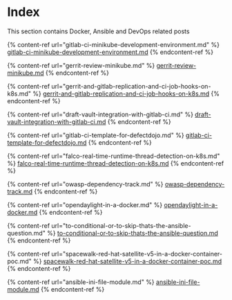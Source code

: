 # Index

This section contains Docker, Ansible and DevOps related posts

{% content-ref url="gitlab-ci-minikube-development-environment.md" %}
[gitlab-ci-minikube-development-environment.md](gitlab-ci-minikube-development-environment.md)
{% endcontent-ref %}

{% content-ref url="gerrit-review-minikube.md" %}
[gerrit-review-minikube.md](gerrit-review-minikube.md)
{% endcontent-ref %}

{% content-ref url="gerrit-and-gitlab-replication-and-ci-job-hooks-on-k8s.md" %}
[gerrit-and-gitlab-replication-and-ci-job-hooks-on-k8s.md](gerrit-and-gitlab-replication-and-ci-job-hooks-on-k8s.md)
{% endcontent-ref %}

{% content-ref url="draft-vault-integration-with-gitlab-ci.md" %}
[draft-vault-integration-with-gitlab-ci.md](draft-vault-integration-with-gitlab-ci.md)
{% endcontent-ref %}

{% content-ref url="gitlab-ci-template-for-defectdojo.md" %}
[gitlab-ci-template-for-defectdojo.md](gitlab-ci-template-for-defectdojo.md)
{% endcontent-ref %}

{% content-ref url="falco-real-time-runtime-thread-detection-on-k8s.md" %}
[falco-real-time-runtime-thread-detection-on-k8s.md](falco-real-time-runtime-thread-detection-on-k8s.md)
{% endcontent-ref %}

{% content-ref url="owasp-dependency-track.md" %}
[owasp-dependency-track.md](owasp-dependency-track.md)
{% endcontent-ref %}

{% content-ref url="opendaylight-in-a-docker.md" %}
[opendaylight-in-a-docker.md](opendaylight-in-a-docker.md)
{% endcontent-ref %}

{% content-ref url="to-conditional-or-to-skip-thats-the-ansible-question.md" %}
[to-conditional-or-to-skip-thats-the-ansible-question.md](to-conditional-or-to-skip-thats-the-ansible-question.md)
{% endcontent-ref %}

{% content-ref url="spacewalk-red-hat-satellite-v5-in-a-docker-container-poc.md" %}
[spacewalk-red-hat-satellite-v5-in-a-docker-container-poc.md](spacewalk-red-hat-satellite-v5-in-a-docker-container-poc.md)
{% endcontent-ref %}

{% content-ref url="ansible-ini-file-module.md" %}
[ansible-ini-file-module.md](ansible-ini-file-module.md)
{% endcontent-ref %}

